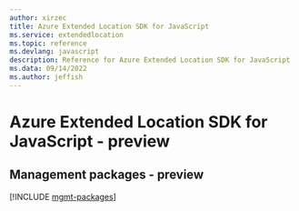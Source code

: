 ```yaml
---
author: xirzec
title: Azure Extended Location SDK for JavaScript
ms.service: extendedlocation
ms.topic: reference
ms.devlang: javascript
description: Reference for Azure Extended Location SDK for JavaScript
ms.data: 09/14/2022
ms.author: jeffish
---
```

# Azure Extended Location SDK for JavaScript - preview

## Management packages - preview
[!INCLUDE [mgmt-packages](extended-location-mgmt-index.md)]